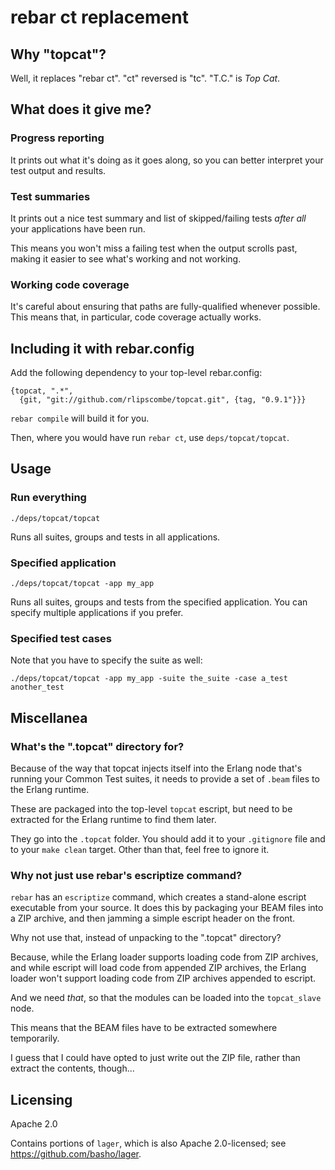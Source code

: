 # rebar ct replacement

## Why "topcat"?

Well, it replaces "rebar ct". "ct" reversed is "tc". "T.C." is *Top Cat*.

## What does it give me?

### Progress reporting

It prints out what it's doing as it goes along, so you can better interpret
your test output and results.

### Test summaries

It prints out a nice test summary and list of skipped/failing tests _after_
_all_ your applications have been run.

This means you won't miss a failing test when the output scrolls past, making
it easier to see what's working and not working.

### Working code coverage

It's careful about ensuring that paths are fully-qualified whenever possible.
This means that, in particular, code coverage actually works.

## Including it with rebar.config

Add the following dependency to your top-level rebar.config:

    {topcat, ".*",
      {git, "git://github.com/rlipscombe/topcat.git", {tag, "0.9.1"}}}

`rebar compile` will build it for you.

Then, where you would have run `rebar ct`, use `deps/topcat/topcat`.

## Usage

### Run everything

    ./deps/topcat/topcat

Runs all suites, groups and tests in all applications.

### Specified application

    ./deps/topcat/topcat -app my_app

Runs all suites, groups and tests from the specified application. You can
specify multiple applications if you prefer.

### Specified test cases

Note that you have to specify the suite as well:

    ./deps/topcat/topcat -app my_app -suite the_suite -case a_test another_test

## Miscellanea

### What's the ".topcat" directory for?

Because of the way that topcat injects itself into the Erlang node that's
running your Common Test suites, it needs to provide a set of `.beam` files to
the Erlang runtime.

These are packaged into the top-level `topcat` escript, but need to be
extracted for the Erlang runtime to find them later.

They go into the `.topcat` folder. You should add it to your `.gitignore` file
and to your `make clean` target. Other than that, feel free to ignore it.

### Why not just use rebar's escriptize command?

`rebar` has an `escriptize` command, which creates a stand-alone escript
executable from your source. It does this by packaging your BEAM files into a
ZIP archive, and then jamming a simple escript header on the front.

Why not use that, instead of unpacking to the ".topcat" directory?

Because, while the Erlang loader supports loading code from ZIP archives, and
while escript will load code from appended ZIP archives, the Erlang loader
won't support loading code from ZIP archives appended to escript.

And we need _that_, so that the modules can be loaded into the `topcat_slave`
node.

This means that the BEAM files have to be extracted somewhere temporarily.

I guess that I could have opted to just write out the ZIP file, rather than
extract the contents, though...

## Licensing

Apache 2.0

Contains portions of `lager`, which is also Apache 2.0-licensed; see
https://github.com/basho/lager.
